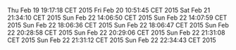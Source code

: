Thu Feb 19 19:17:18 CET 2015
Fri Feb 20 10:51:45 CET 2015
Sat Feb 21 21:34:10 CET 2015
Sun Feb 22 14:06:50 CET 2015
Sun Feb 22 14:07:59 CET 2015
Sun Feb 22 18:06:36 CET 2015
Sun Feb 22 18:06:47 CET 2015
Sun Feb 22 20:28:58 CET 2015
Sun Feb 22 20:29:06 CET 2015
Sun Feb 22 21:31:08 CET 2015
Sun Feb 22 21:31:12 CET 2015
Sun Feb 22 22:34:43 CET 2015
